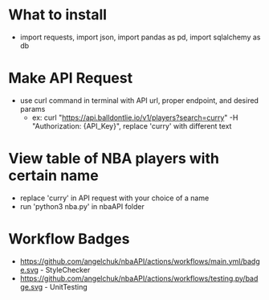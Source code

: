 # What to install
 * import requests, import json, import pandas as pd, import sqlalchemy as db
# Make API Request
 * use curl command in terminal with API url, proper endpoint, and desired params
    * ex: curl "https://api.balldontlie.io/v1/players?search=curry" -H
      "Authorization: {API_Key}", replace 'curry' with different text
# View table of NBA players with certain name
 * replace 'curry' in API request with your choice of a name
 * run 'python3 nba.py' in nbaAPI folder
# Workflow Badges
 * https://github.com/angelchuk/nbaAPI/actions/workflows/main.yml/badge.svg - StyleChecker
 * https://github.com/angelchuk/nbaAPI/actions/workflows/testing.py/badge.svg - UnitTesting
